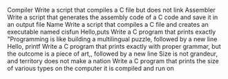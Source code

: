 Compiler
Write a script that compiles a C file but does not link
Assembler
Write a script that generates the assembly code of a C code and save it in an output file
Name
Write a script that compiles a C file and creates an executable named cisfun
Hello,puts
Write a C program that prints exactly "Programming is like building a multilingual puzzle, followed by a new line
Hello, printf
Write a C program that prints exactly with proper grammar, but the outcome is a piece of art,, followed by a new line
Size is not grandeur, and territory does not make a nation
Write a C program that prints the size of various types on the computer it is compiled and run on
